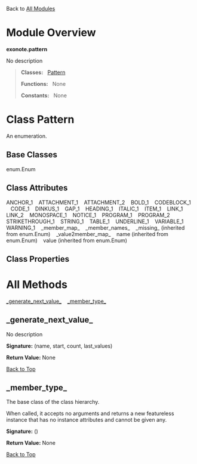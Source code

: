 Back to [All Modules](https://github.com/pyrustic/exonote/blob/master/docs/modules/README.md#readme)

# Module Overview

**exonote.pattern**
 
No description

> **Classes:** &nbsp; [Pattern](https://github.com/pyrustic/exonote/blob/master/docs/modules/content/exonote.pattern/content/classes/Pattern.md#class-pattern)
>
> **Functions:** &nbsp; None
>
> **Constants:** &nbsp; None

# Class Pattern
An enumeration.

## Base Classes
enum.Enum

## Class Attributes
ANCHOR\_1 &nbsp;&nbsp; ATTACHMENT\_1 &nbsp;&nbsp; ATTACHMENT\_2 &nbsp;&nbsp; BOLD\_1 &nbsp;&nbsp; CODEBLOCK\_1 &nbsp;&nbsp; CODE\_1 &nbsp;&nbsp; DINKUS\_1 &nbsp;&nbsp; GAP\_1 &nbsp;&nbsp; HEADING\_1 &nbsp;&nbsp; ITALIC\_1 &nbsp;&nbsp; ITEM\_1 &nbsp;&nbsp; LINK\_1 &nbsp;&nbsp; LINK\_2 &nbsp;&nbsp; MONOSPACE\_1 &nbsp;&nbsp; NOTICE\_1 &nbsp;&nbsp; PROGRAM\_1 &nbsp;&nbsp; PROGRAM\_2 &nbsp;&nbsp; STRIKETHROUGH\_1 &nbsp;&nbsp; STRING\_1 &nbsp;&nbsp; TABLE\_1 &nbsp;&nbsp; UNDERLINE\_1 &nbsp;&nbsp; VARIABLE\_1 &nbsp;&nbsp; WARNING\_1 &nbsp;&nbsp; \_member\_map\_ &nbsp;&nbsp; \_member\_names\_ &nbsp;&nbsp; \_missing\_ (inherited from enum.Enum) &nbsp;&nbsp; \_value2member\_map\_ &nbsp;&nbsp; name (inherited from enum.Enum) &nbsp;&nbsp; value (inherited from enum.Enum)

## Class Properties


# All Methods
[\_generate\_next\_value\_](#_generate_next_value_) &nbsp;&nbsp; [\_member\_type\_](#_member_type_)

## \_generate\_next\_value\_
No description



**Signature:** (name, start, count, last\_values)





**Return Value:** None

[Back to Top](#module-overview)


## \_member\_type\_
The base class of the class hierarchy.

When called, it accepts no arguments and returns a new featureless
instance that has no instance attributes and cannot be given any.



**Signature:** ()





**Return Value:** None

[Back to Top](#module-overview)



